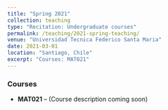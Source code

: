```yaml
---
title: "Spring 2021"
collection: teaching
type: "Recitation: Undergraduate courses"
permalink: /teaching/2021-spring-teaching/
venue: "Universidad Tecnica Federico Santa Maria"
date: 2021-03-01
location: "Santiago, Chile"
excerpt: "Courses: MAT021"
---
```


### Courses

- **MAT021** – (Course description coming soon)